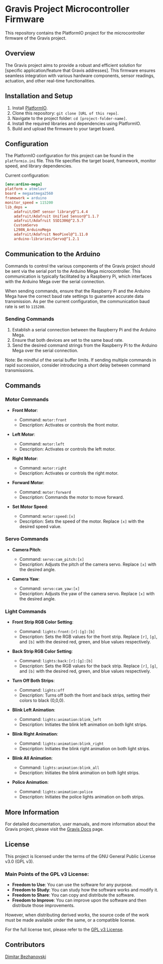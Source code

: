 # Gravis Project Microcontroller Firmware

This repository contains the PlatformIO project for the microcontroller firmware of the Gravis project.

## Overview

The Gravis project aims to provide a robust and efficient solution for [specific application/feature that Gravis addresses]. This firmware ensures seamless integration with various hardware components, sensor readings, actuation, and other real-time functionalities.

## Installation and Setup

1. Install [PlatformIO](https://platformio.org/).
2. Clone this repository: `git clone [URL of this repo]`.
3. Navigate to the project folder: `cd [project-folder-name]`.
4. Install the required libraries and dependencies using PlatformIO.
5. Build and upload the firmware to your target board.

## Configuration

The PlatformIO configuration for this project can be found in the `platformio.ini` file. This file specifies the target board, framework, monitor speed, and library dependencies.

Current configuration:

```ini
[env:ardino-mega]
platform = atmelavr
board = megaatmega2560
framework = arduino
monitor_speed = 115200
lib_deps = 
	adafruit/DHT sensor library@^1.4.4
	adafruit/Adafruit Unified Sensor@^1.1.7
	adafruit/Adafruit SSD1306@^2.5.7
	CustomServo
	L298N_ArduinoMega
	adafruit/Adafruit NeoPixel@^1.11.0
	arduino-libraries/Servo@^1.2.1
```

## Communication to the Arduino

Commands to control the various components of the Gravis project should be sent via the serial port to the Arduino Mega microcontroller. This communication is typically facilitated by a Raspberry Pi, which interfaces with the Arduino Mega over the serial connection.

When sending commands, ensure that the Raspberry Pi and the Arduino Mega have the correct baud rate settings to guarantee accurate data transmission. As per the current configuration, the communication baud rate is set to `115200`.

### Sending Commands

1. Establish a serial connection between the Raspberry Pi and the Arduino Mega.
2. Ensure that both devices are set to the same baud rate.
3. Send the desired command strings from the Raspberry Pi to the Arduino Mega over the serial connection.

Note: Be mindful of the serial buffer limits. If sending multiple commands in rapid succession, consider introducing a short delay between command transmissions.

## Commands

### Motor Commands

- **Front Motor**:
  - Command: `motor:front`
  - Description: Activates or controls the front motor.

- **Left Motor**:
  - Command: `motor:left`
  - Description: Activates or controls the left motor.

- **Right Motor**:
  - Command: `motor:right`
  - Description: Activates or controls the right motor.

- **Forward Motor**:
  - Command: `motor:forward`
  - Description: Commands the motor to move forward.

- **Set Motor Speed**:
  - Command: `motor:speed:[x]`
  - Description: Sets the speed of the motor. Replace `[x]` with the desired speed value.

### Servo Commands

- **Camera Pitch**:
  - Command: `servo:cam_pitch:[x]`
  - Description: Adjusts the pitch of the camera servo. Replace `[x]` with the desired angle.

- **Camera Yaw**:
  - Command: `servo:cam_yaw:[x]`
  - Description: Adjusts the yaw of the camera servo. Replace `[x]` with the desired angle.

### Light Commands

- **Front Strip RGB Color Setting**:
  - Command: `lights:front:[r]:[g]:[b]`
  - Description: Sets the RGB values for the front strip. Replace `[r]`, `[g]`, and `[b]` with the desired red, green, and blue values respectively.

- **Back Strip RGB Color Setting**:
  - Command: `lights:back:[r]:[g]:[b]`
  - Description: Sets the RGB values for the back strip. Replace `[r]`, `[g]`, and `[b]` with the desired red, green, and blue values respectively.

- **Turn Off Both Strips**:
  - Command: `lights:off`
  - Description: Turns off both the front and back strips, setting their colors to black (0,0,0).

- **Blink Left Animation**:
  - Command: `lights:animation:blink_left`
  - Description: Initiates the blink left animation on both light strips.

- **Blink Right Animation**:
  - Command: `lights:animation:blink_right`
  - Description: Initiates the blink right animation on both light strips.

- **Blink All Animation**:
  - Command: `lights:animation:blink_all`
  - Description: Initiates the blink animation on both light strips.

- **Police Animation**:
  - Command: `lights:animation:police`
  - Description: Initiates the police lights animation on both strips.

## More Information

For detailed documentation, user manuals, and more information about the Gravis project, please visit the [Gravis Docs](https://dimitarbez.github.io/GravisDocs) page.

## License

This project is licensed under the terms of the GNU General Public License v3.0 (GPL v3).

### Main Points of the GPL v3 License:

- **Freedom to Use**: You can use the software for any purpose.
- **Freedom to Study**: You can study how the software works and modify it.
- **Freedom to Share**: You can copy and distribute the software.
- **Freedom to Improve**: You can improve upon the software and then distribute those improvements.

However, when distributing derived works, the source code of the work must be made available under the same, or a compatible license.

For the full license text, please refer to the [GPL v3 License](https://www.gnu.org/licenses/gpl-3.0.en.html).

## Contributors

[Dimitar Bezhanovski](https://www.linkedin.com/in/dimitar-bezhanovski/)
